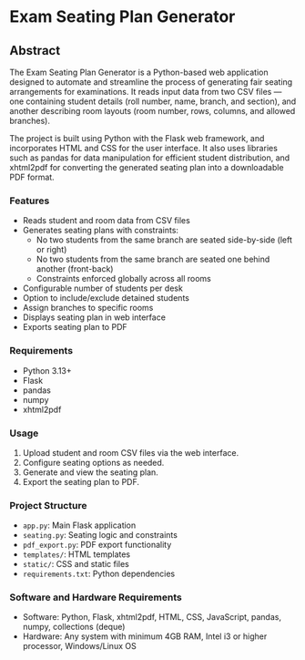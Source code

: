 # Exam Seating Plan Generator

## Abstract
The Exam Seating Plan Generator is a Python-based web application designed to automate and streamline the process of generating fair seating arrangements for examinations. It reads input data from two CSV files — one containing student details (roll number, name, branch, and section), and another describing room layouts (room number, rows, columns, and allowed branches).

The project is built using Python with the Flask web framework, and incorporates HTML and CSS for the user interface. It also uses libraries such as pandas for data manipulation for efficient student distribution, and xhtml2pdf for converting the generated seating plan into a downloadable PDF format.

### Features
- Reads student and room data from CSV files
- Generates seating plans with constraints:
  - No two students from the same branch are seated side-by-side (left or right)
  - No two students from the same branch are seated one behind another (front-back)
  - Constraints enforced globally across all rooms
- Configurable number of students per desk
- Option to include/exclude detained students
- Assign branches to specific rooms
- Displays seating plan in web interface
- Exports seating plan to PDF

### Requirements
- Python 3.13+
- Flask
- pandas
- numpy
- xhtml2pdf

### Usage
1. Upload student and room CSV files via the web interface.
2. Configure seating options as needed.
3. Generate and view the seating plan.
4. Export the seating plan to PDF.

### Project Structure
- `app.py`: Main Flask application
- `seating.py`: Seating logic and constraints
- `pdf_export.py`: PDF export functionality
- `templates/`: HTML templates
- `static/`: CSS and static files
- `requirements.txt`: Python dependencies

### Software and Hardware Requirements
- Software: Python, Flask, xhtml2pdf, HTML, CSS, JavaScript, pandas, numpy, collections (deque)
- Hardware: Any system with minimum 4GB RAM, Intel i3 or higher processor, Windows/Linux OS
